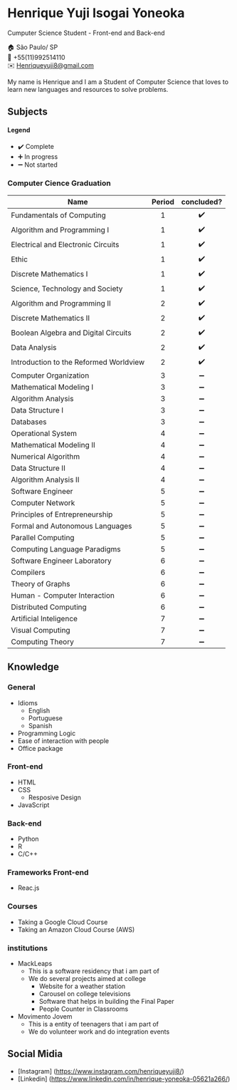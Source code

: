 # Henrique Yuji Isogai Yoneoka
Cumputer Science Student - Front-end and Back-end

:house:     São Paulo/ SP <br>
:iphone:    +55(11)992514110 <br>
:envelope:  Henriqueyuji8@gmail.com

My name is Henrique and I am a Student of Computer Science that loves to learn new languages and resources to solve problems.

## Subjects

#### Legend
* :heavy_check_mark:  Complete
* :heavy_plus_sign:   In progress
* :heavy_minus_sign:  Not started

### Computer Cience Graduation

| Name                                                                        | Period | concluded?
| --------------------------------------------------------------------------- |:---:| :----------------: |
| Fundamentals of Computing                                                   | 1   | :heavy_check_mark: |
| Algorithm and Programming I                                                 | 1   | :heavy_check_mark: |
| Electrical and Electronic Circuits                                          | 1   | :heavy_check_mark: |
| Ethic                                                                       | 1   | :heavy_check_mark: |
| Discrete Mathematics I                                                      | 1   | :heavy_check_mark: |
| Science, Technology and Society                                             | 1   | :heavy_check_mark: |
| Algorithm and Programming II                                                | 2   | :heavy_check_mark: |
| Discrete Mathematics II                                                     | 2   | :heavy_check_mark: |
| Boolean Algebra and Digital Circuits                                        | 2   | :heavy_check_mark: |
| Data Analysis                                                               | 2   | :heavy_check_mark: |
| Introduction to the Reformed Worldview                                      | 2   | :heavy_check_mark: |
| Computer Organization                                                       | 3   | :heavy_minus_sign: |
| Mathematical Modeling I                                                     | 3   | :heavy_minus_sign: |
| Algorithm Analysis                                                          | 3   | :heavy_minus_sign: |
| Data Structure I                                                            | 3   | :heavy_minus_sign: |
| Databases                                                                   | 3   | :heavy_minus_sign: |
| Operational System                                                          | 4   | :heavy_minus_sign: |
| Mathematical Modeling II                                                    | 4   | :heavy_minus_sign: |
| Numerical Algorithm                                                         | 4   | :heavy_minus_sign: |
| Data Structure II                                                           | 4   | :heavy_minus_sign: |
| Algorithm Analysis II                                                       | 4   | :heavy_minus_sign: |
| Software Engineer                                                           | 5   | :heavy_minus_sign: |
| Computer Network                                                            | 5   | :heavy_minus_sign: |
| Principles of Entrepreneurship                                              | 5   | :heavy_minus_sign: |
| Formal and Autonomous Languages                                             | 5   | :heavy_minus_sign: |
| Parallel Computing                                                          | 5   | :heavy_minus_sign: |
| Computing Language Paradigms                                                | 5   | :heavy_minus_sign: |
| Software Engineer Laboratory                                                | 6   | :heavy_minus_sign: |
| Compilers                                                                   | 6   | :heavy_minus_sign: |
| Theory of Graphs                                                            | 6   | :heavy_minus_sign: |
| Human - Computer Interaction                                                | 6   | :heavy_minus_sign: |
| Distributed Computing                                                       | 6   | :heavy_minus_sign: |
| Artificial Inteligence                                                      | 7   | :heavy_minus_sign: |
| Visual Computing                                                            | 7   | :heavy_minus_sign: |
| Computing Theory                                                            | 7   | :heavy_minus_sign: |

## Knowledge

### General
* Idioms
  * English
  * Portuguese
  * Spanish
* Programming Logic
* Ease of interaction with people
* Office package
  
### Front-end
* HTML
* CSS
    * Resposive Design
* JavaScript
    
### Back-end
* Python
* R
* C/C++

### Frameworks Front-end
* Reac.js

### Courses
* Taking a Google Cloud Course
* Taking an Amazon Cloud Course (AWS)

### institutions 
* MackLeaps
  * This is a software residency that i am part of
  * We do several projects aimed at college
    * Website for a weather station
    * Carousel on college televisions
    * Software that helps in building the Final Paper
    * People Counter in Classrooms
* Movimento Jovem
  * This is a entity of teenagers that i am part of
  * We do volunteer work and do integration events

## Social Midia
* [Instagram] (https://www.instagram.com/henriqueyuji8/)
* [Linkedin] (https://www.linkedin.com/in/henrique-yoneoka-05621a266/)
